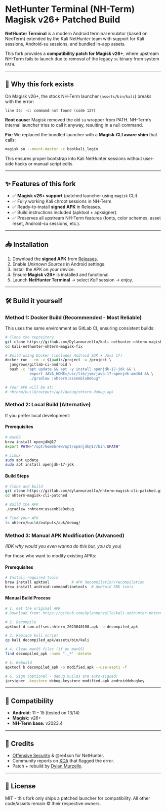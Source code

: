 # NetHunter Terminal (NH-Term) Magisk v26+ Patched Build  

**NetHunter Terminal** is a modern Android terminal emulator (based on NeoTerm) extended by the Kali NetHunter team with support for Kali sessions, Android-su sessions, and bundled in-app assets.  

This fork provides a **compatibility patch for Magisk v26+**, where upstream NH-Term fails to launch due to removal of the legacy `su` binary from system `PATH`.  

---

## 🚨 Why this fork exists  

On Magisk v26+, the stock NH-Term launcher (`assets/bin/kali`) breaks with the error:  

```
line 35: -c: command not found (code 127)
```  

**Root cause:** Magisk removed the old `su` wrapper from PATH. NH-Term’s internal launcher tries to call it anyway, resulting in a null command.  

**Fix:** We replaced the bundled launcher with a **Magisk-CLI aware shim** that calls:  

```sh
magisk su --mount-master -c bootkali_login
```  

This ensures proper bootstrap into Kali NetHunter sessions without user-side hacks or manual script edits.  

---

## ✨ Features of this fork  

- ✅ **Magisk v26+ support** (patched launcher using `magisk` CLI).  
- ✅ Fully working Kali chroot sessions in NH-Term.  
- ✅ Ready-to-install **signed APK** in Releases.  
- ✅ Build instructions included (apktool + apksigner).  
- ✅ Preserves all upstream NH-Term features (fonts, color schemes, asset reset, Android-su sessions, etc.).  

---

## 📥 Installation  

1. Download the **signed APK** from [Releases](./releases).  
2. Enable *Unknown Sources* in Android settings.  
3. Install the APK on your device.  
4. Ensure **Magisk v26+** is installed and functional.  
5. Launch **NetHunter Terminal** → select *Kali* session → enjoy.  

---

## 🛠️ Build it yourself

### Method 1: Docker Build (Recommended - Most Reliable)

This uses the same environment as GitLab CI, ensuring consistent builds:

```bash
# Clone the repository
git clone https://github.com/Dylanmurzello/kali-nethunter-nhterm-magisk-fix.git
cd kali-nethunter-nhterm-magisk-fix

# Build using Docker (includes Android SDK + Java 17)
docker run --rm -v $(pwd):/project -w /project \
  jangrewe/gitlab-ci-android \
  bash -c "apt update && apt -y install openjdk-17-jdk && \
           export JAVA_HOME=/usr/lib/jvm/java-17-openjdk-amd64 && \
           ./gradlew :nhterm:assembleDebug"

# Your APK will be at:
# nhterm/build/outputs/apk/debug/nhterm-debug.apk
```

### Method 2: Local Build (Alternative)

If you prefer local development:

#### Prerequisites
```bash
# macOS
brew install openjdk@17
export PATH="/opt/homebrew/opt/openjdk@17/bin:$PATH"

# Linux
sudo apt update
sudo apt install openjdk-17-jdk
```

#### Build Steps
```bash
# Clone and build
git clone https://gitlab.com/dylanmurzello/nhterm-magisk-cli-patched.git
cd nhterm-magisk-cli-patched

# Build the APK
./gradlew :nhterm:assembleDebug

# Find your APK
ls nhterm/build/outputs/apk/debug/
```

### Method 3: Manual APK Modification (Advanced)

*(IDK why would you even wanna do this but, you do you)*

For those who want to modify existing APKs:

#### Prerequisites
```bash
# Install required tools
brew install apktool          # APK decompilation/recompilation
brew install android-commandlinetools  # Android SDK tools
```

#### Manual Build Process
```bash
# 1. Get the original APK
# Download from: https://github.com/Dylanmurzello/kali-nethunter-nhterm-magisk-fix/releases

# 2. Decompile
apktool d com.offsec.nhterm_2023040100.apk -o decompiled_apk

# 3. Replace kali script
cp kali decompiled_apk/assets/bin/kali

# 4. Clean macOS files (if on macOS)
find decompiled_apk -name "._*" -delete

# 5. Rebuild
apktool b decompiled_apk -o modified.apk --use-aapt1 -f

# 6. Sign (optional - debug builds are auto-signed)
jarsigner -keystore debug.keystore modified.apk androiddebugkey
```  

---

## 🔧 Compatibility  

- **Android:** 11 – 15 (tested on 13/14)  
- **Magisk:** v26+  
- **NH-Term base:** v2023.4  

---

## 🙌 Credits  

- [Offensive Security](https://www.kali.org/) & @re4son for NetHunter.  
- Community reports on [XDA](https://forum.xda-developers.com/) that flagged the error.  
- Patch + rebuild by [Dylan Murzello](https://github.com/Dylanmurzello).  

---

## 📄 License  

MIT - this fork only ships a patched launcher for compatibility. All other code/assets remain © their respective owners.  
